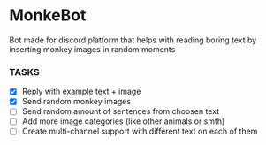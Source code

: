 # MonkeBot
Bot made for discord platform that helps with reading boring text by inserting monkey images in random moments 


### TASKS

- [x] Reply with example text + image
- [x] Send random monkey images
- [ ] Send random amount of sentences from choosen text
- [ ] Add more image categories (like other animals or smth) 
- [ ] Create multi-channel support with different text on each of them 
